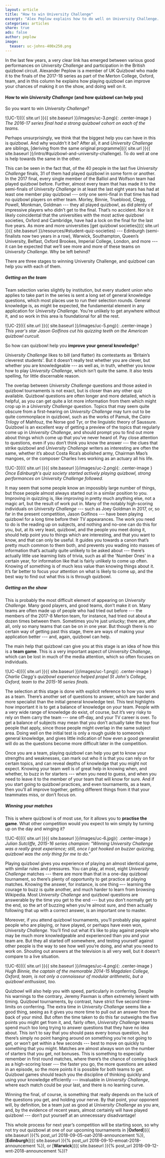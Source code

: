 ```yaml
---
layout: article
title: "How to win University Challenge"
excerpt: "Alex Peplow explains how to do well on University Challenge. (Spoiler: play more quizbowl.)"
categories: articles
share: true
ads: false
author: peplow
image:
  teaser: uc-johns-400x250.png
---
```


In the last few years, a very clear link has emerged between various good performances on *University Challenge* and participation in the British quizbowl circuit. Alexander Peplow is a member of UK Quizbowl who made it to the finals of the 2017-18 series as part of the Merton College, Oxford, team, and in this column he explains how playing quizbowl can improve your chances of making it on the show, and doing well on it.

#### How to win *University Challenge* (and how quizbowl can help you)

So you want to win *University Challenge*?

![UC-1]({{ site.url }}{{ site.baseurl }}/images/uc-3.png){: .center-image }
*The 2016-17 series final had a strong quizbowl cohort on each of the teams.*

Perhaps unsurprisingly, we think that the biggest help you can have in this is quizbowl. And why wouldn’t it be? After all, it and *University Challenge* are siblings, [deriving from the same original programme]({{ site.url }}{{ site.baseurl }}/intro/#quizbowl-and-university-challenge). To do well at one is help towards the same in the other.

This can be seen in the fact that, of the 40 people in the last five *University Challenge* finals, 31 of them had played quizbowl in some form or another. In the 2017 final, every single member of the Balliol and Wolfson team had played quizbowl before. Further, almost every team that has made it to the semi-finals of *University Challenge* in at least the last eight years has had at least one member play quizbowl --- only one semi-final in that time has had no quizbowl players on either team. Morley, Binnie, Trueblood, Clegg, Powell, Monkman, Goldman --- they all played quizbowl, as did plenty of impressive players who didn’t get to the final. That’s no accident. Nor is it likely coincidental that the universities with the most active quizbowl societies, Oxford and Cambridge, have had a lock on the final for the last five years. As more and more universities [get quizbowl societies]({{ site.url }}{{ site.baseurl }}/resources/#student-quiz-societies) --- Edinburgh (semi-finalists now two years in a row), Warwick, Southampton, Queen’s University, Belfast, Oxford Brookes, Imperial College, London, and more --- it can be expected that we’ll see more and more of these teams on *University Challenge*. Why be left behind?

There are three stages to winning University Challenge, and quizbowl can help you with each of them.

##### Getting on the team

Team selection varies slightly by institution, but every student union who applies to take part in the series is sent a long set of general knowledge questions, which most places use to run their selection rounds. General knowledge is, as might be expected, the fundamental element in any application for *University Challenge*. You’re unlikely to get anywhere without it, and so work in this area is foundational for all the rest.

![UC-2]({{ site.url }}{{ site.baseurl }}/images/uc-5.png){: .center-image }
*This year's star Jason Golfinos cut his quizzing teeth on the American quizbowl curcuit.*

So how can quizbowl help you **improve your general knowledge**?

*University Challenge* likes to bill (and flatter) its contestants as 'Britain’s cleverest students'. But it doesn’t really test whether you are clever, but whether you are knowledgeable --- as well as, in truth, whether you know how to play *University Challenge*, which isn’t quite the same. It also tests spelling, for little discernable reason.

The overlap between *University Challenge* questions and those asked in quizbowl tournaments is not exact, but is closer than any other quiz available. Quizbowl questions are often longer and more detailed, which is helpful, as you can get quite a lot more information from them which might crop up in a *University Challenge* question. Topics that may seem quite obscure from a first-hearing on *University Challenge* may turn out to be quite commonplace in quizbowl, such as the works of Pamuk, the *Cairo Trilogy* of Mahfouz, the Norse god Tyr, or the linguistic theory of Saussure. Quizbowl is an excellent way of getting a preview of the topics that regularly come up in *University Challenge*, and should prompt you to find out more about things which come up that you’ve never heard of. Pay close attention to questions, even if you don’t think you know the answer --- the clues that strike quizbowl and *University Challenge* writers as interesting are often the same, whether it’s about Costa Rica’s abolished army, Chairman Mao’s mangoes, or the composer Charles Ives working as an actuary all his life.

![UC-3]({{ site.url }}{{ site.baseurl }}/images/uc-2.png){: .center-image }
*Once Edinburgh's quiz society started actively playing quizbowl, strong performances on University Challenge followed.*

It may seem that some people know an impossibly large number of things, but those people almost always started out in a similar position to you. Improving in quizzing is, like improving in pretty much anything else, not a magic art, but the result of work put in. Many of the notably high-scoring individuals on *University Challenge* --- such as Joey Goldman in 2017, or, so far in the present competition, Jason Golfinos --- have been playing quizbowl for a long time before their TV appearances. The work you need to do is the reading up on subjects, and nothing and no-one can do this for you, but, at its very least, quizbowl, and the people you meet doing it, should help point you to things which are interesting, and that you want to know, and that can only be useful. It guides you towards a canon that’s pretty much common to them both, and prevents you wading into masses of information that’s actually quite unlikely to be asked about --- there’s actually little use learning lists of trivia, such as all the 'Number Ones' in a certain year, for information like that is fairly unlikely to come up often. Knowing of something is of much less value than knowing things about it. It’s far better to focus your attention on what is likely to come up, and the best way to find out what this is is through quizbowl.

##### Getting on the show

This is probably the most difficult element of appearing on *University Challenge*. Many good players, and good teams, don’t make it on. Many teams are often made up of people who had tried out before --- the members of the 2017-8 Merton team, for instance, had tried out about a dozen times between them. Sometimes you’re just unlucky; there are, after all, only so many teams that can be on in one year. But though there is no certain way of getting past this stage, there are ways of making your application better --- and, again, quizbowl can help.

The main help that quizbowl can give you at this stage is an idea of how this is a **team game**. This is a very important aspect of *University Challenge*, which can be lost in much of the media attention, which so often focuses on individuals.

![UC-4]({{ site.url }}{{ site.baseurl }}/images/uc-1.png){: .center-image }
*Charlie Clegg's quizbowl experience helped propel St John's College, Oxford, team to the 2015-16 series finals.*

The selection at this stage is done with explicit reference to how you work as a team. There’s another set of questions to answer, which are harder and more specialist than the initial general knowledge test. This test highlights how important it is to get a balance of knowledge on your team. People with a very wide range of knowledge do exist, of course, but it’s very risky to rely on them carry the team --- one off-day, and your TV career is over. To get a balance of subjects may mean that you don’t actually take the top four people that apply, since those people might overlap in the same subject area. Doing well on the initial test is only a rough guide to someone’s general knowledge, and gives little indication of how even a good generalist will do as the questions become more difficult later in the competition.

Once you are a team, playing quizbowl can help you get to know your strengths and weaknesses, can mark out who it is that you can rely on for certain topics, and can reveal depths of knowledge that you might not expect. Knowing your team well is of great help in knowing when, and whether, to buzz in for starters --- when you need to guess, and when you need to leave it to the member of your team that will know for sure. And if you start going to quizbowl practices, and even tournaments, as a team, then you’ll all improve together, getting different things from it that your teammates miss, or don’t focus on.

##### Winning your matches

This is where quizbowl is of most use, for it allows you to **practise the game**. What other competition would you expect to win simply by turning up on the day and winging it?

![UC-6]({{ site.url }}{{ site.baseurl }}/images/uc-6.jpg){: .center-image }
*Julian Sutcliffe, 2015-16 series champion: "Winning University Challenge was a really great experience; still, once I got hooked on buzzer quizzing, quizbowl was the only thing for me to do."*

Playing quizbowl gives you experience of playing an almost identical game, with similar rules and pressures. You can play, at most, eight *University Challenge* matches --- there are more than that in a one-day quizbowl tournament, so there’s plenty of opportunity to get practice at playing matches. Knowing the answer, for instance, is one thing –-- learning the courage to buzz is quite another, and much harder to learn from browsing Wikipedia. Most *University Challenge* and quizbowl questions are answerable by the time you get to the end --- but you don’t normally get to the end, so the art of buzzing when you’re almost sure, and then actually following that up with a correct answer, is an important one to master.

Moreover, if you attend quizbowl tournaments, you’ll probably play against people who are playing, or have played, or perhaps have even won, *University Challenge*. You’ll find out what it’s like to play against people who may be much more knowledgeable and experienced than you and your team are. But they all started off somewhere, and testing yourself against other people is the way to see how well you’re doing, and what you need to work on. Shouting out answers at the television is all very well, but it doesn’t compare to a live situation.

![UC-6]({{ site.url }}{{ site.baseurl }}/images/uc-4.png){: .center-image }
*Hugh Binnie, the captain of the memorable 2014-15 Magdalen College, Oxford, team, is not only a connoisseur of modular arithmetic, but a quizbowl enthusiast, too.*

Quizbowl will also help you with speed, particularly in conferring. Despite his warnings to the contrary, Jeremy Paxman is often extremely lenient with timing. Quizbowl tournaments, by contrast, have strict five second time-limits on conferring. The extra time in *University Challenge* seems like a good thing, seeing as it gives you more time to pull out an answer from the back of your mind. But often the time taken to do this far outweighs the five points you might get from it, and, fairly often, *University Challenge* teams spend much too long trying to answer questions that they have no idea about. This isn’t to say that you should pass every bonus question, but there’s simply no point hanging around on something you’re not going to get, or won’t get within a few seconds --- best to move on quickly to something that you might. Matches are almost always won on the number of starters that you get, not bonuses. This is something to especially remember in first round matches, where there’s the chance of coming back as a high-scoring loser --- the faster you go, the more questions are asked in an episode, so the more points it is possible for both teams to get. Quizbowl games should teach you the discipline of thinking quickly and using your knowledge efficiently --- invaluable in *University Challenge*, where each match could be your last, and there is no learning curve.

Winning the final, of course, is something that really depends on the luck of the questions you get, and holding your nerve. By that point, your opponent will, by definition, be a team just as good at *University Challenge* as you are, and, by the evidence of recent years, almost certainly will have played quizbowl --- don’t put yourself at an unnecessary disadvantage!

This whole process for next year’s competition will be starting soon, so why not try out quizbowl at one of our upcoming tournaments in [**Oxford**]({{ site.baseurl }}{% post_url 2018-09-05-oat-2018-announcement %}), [**Edinburgh**]({{ site.baseurl }}{% post_url 2018-09-10-emoat-2018-announcement %}), or [**Warwick**]({{ site.baseurl }}{% post_url 2018-09-12-wnt-2018-announcement %})? 
